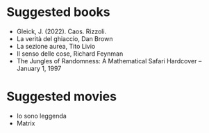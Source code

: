 # Suggested books
+ Gleick, J. (2022). Caos. Rizzoli.
+ La verità del ghiaccio, Dan Brown
+ La sezione aurea, Tito Livio
+ Il senso delle cose, Richard Feynman
+ The Jungles of Randomness: A Mathematical Safari Hardcover – January 1, 1997

# Suggested movies
+ Io sono leggenda 
+ Matrix
